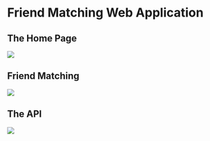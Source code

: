 # Friend Matching Web Application

## The Home Page
<img src="public/assets/images/home-page.gif"/>

## Friend Matching
<img src="public/assets/images/friend-matching.gif"/>

## The API
<img src="public/assets/images/api.gif"/>